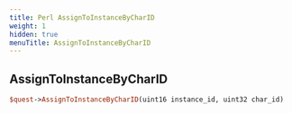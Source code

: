 ```yaml
---
title: Perl AssignToInstanceByCharID
weight: 1
hidden: true
menuTitle: AssignToInstanceByCharID
---
```

## AssignToInstanceByCharID
```perl
$quest->AssignToInstanceByCharID(uint16 instance_id, uint32 char_id)
```